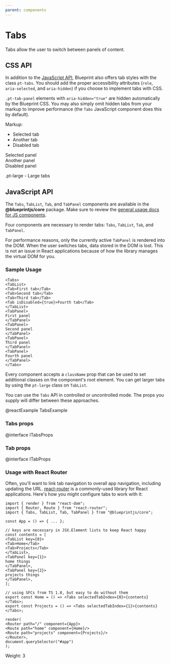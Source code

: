 ```yaml
---
parent: components
---
```


# Tabs

Tabs allow the user to switch between panels of content.

## CSS API

In addition to the [JavaScript API](#components.tabs.js), Blueprint also offers tab styles with the
class `pt-tabs`. You should add the proper accessibility attributes (`role`, `aria-selected`, and
`aria-hidden`) if you choose to implement tabs with CSS.

`.pt-tab-panel` elements with `aria-hidden="true"` are hidden automatically by the Blueprint CSS.
You may also simply omit hidden tabs from your markup to improve performance (the `Tabs`
JavaScript component does this by default).

Markup:
<div class="pt-tabs">
<ul class="pt-tab-list {{.modifier}}" role="tablist">
<li class="pt-tab" role="tab" aria-selected="true">Selected tab</li>
<li class="pt-tab" role="tab">Another tab</li>
<li class="pt-tab" role="tab" aria-disabled="true">Disabled tab</li>
</ul>
<div class="pt-tab-panel" role="tabpanel">Selected panel</div>
<div class="pt-tab-panel" role="tabpanel" aria-hidden="true">Another panel</div>
<div class="pt-tab-panel" role="tabpanel" aria-hidden="true">Disabled panel</div>
</div>

.pt-large - Large tabs

## JavaScript API

The `Tabs`, `TabList`, `Tab`, and `TabPanel` components are available in the __@blueprintjs/core__
package. Make sure to review the [general usage docs for JS components](#components.usage).

Four components are necessary to render tabs: `Tabs`, `TabList`, `Tab`, and `TabPanel`.

For performance reasons, only the currently active `TabPanel` is rendered into the DOM. When the
user switches tabs, data stored in the DOM is lost. This is not an issue in React applications
because of how the library manages the virtual DOM for you.

### Sample Usage

```
<Tabs>
<TabList>
<Tab>First tab</Tab>
<Tab>Second tab</Tab>
<Tab>Third tab</Tab>
<Tab isDisabled={true}>Fourth tab</Tab>
</TabList>
<TabPanel>
First panel
</TabPanel>
<TabPanel>
Second panel
</TabPanel>
<TabPanel>
Third panel
</TabPanel>
<TabPanel>
Fourth panel
</TabPanel>
</Tabs>
```

Every component accepts a `className` prop that can be used to set additional classes on the
component's root element. You can get larger tabs by using the `pt-large` class on `TabList`.

You can use the `Tabs` API in controlled or uncontrolled mode. The props you supply will differ
between these approaches.

@reactExample TabsExample

### Tabs props

@interface ITabsProps

### Tab props

@interface ITabProps

### Usage with React Router

Often, you'll want to link tab navigation to overall app navigation, including updating the URL.
[react-router](https://github.com/reactjs/react-router) is a commonly-used library for React
applications. Here's how you might configure tabs to work with it:

```
import { render } from "react-dom";
import { Router, Route } from "react-router";
import { Tabs, TabList, Tab, TabPanel } from "@blueprintjs/core";

const App = () => { ... };

// keys are necessary in JSX.Element lists to keep React happy
const contents = [
<TabList key={0}>
<Tab>Home</Tab>
<Tab>Projects</Tab>
</TabList>,
<TabPanel key={1}>
home things
</TabPanel>,
<TabPanel key={2}>
projects things
</TabPanel>,
];

// using SFCs from TS 1.8, but easy to do without them
export const Home = () => <Tabs selectedTabIndex={0}>{contents}</Tabs>;
export const Projects = () => <Tabs selectedTabIndex={1}>{contents}</Tabs>;

render(
<Router path="/" component={App}>
<Route path="home" component={Home}/>
<Route path="projects" component={Projects}/>
</Router>,
document.querySelector("#app")
);
```

Weight: 3
